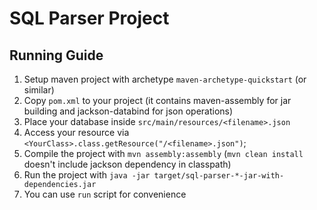# SQL Parser Project
## Running Guide

1. Setup maven project with archetype `maven-archetype-quickstart` (or similar)
2. Copy `pom.xml` to your project (it contains maven-assembly for jar building and jackson-databind for json operations)
3. Place your database inside `src/main/resources/<filename>.json`
4. Access your resource via `<YourClass>.class.getResource("/<filename>.json")`;
5. Compile the project with `mvn assembly:assembly` (`mvn clean install` doesn't include jackson dependency in classpath)
6. Run the project with `java -jar target/sql-parser-*-jar-with-dependencies.jar`
7. You can use `run` script for convenience